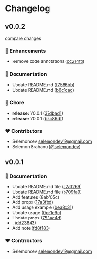 # Changelog


## v0.0.2

[compare changes](https://github.com/selemondev/shiki-transformer-copy-button/compare/v0.0.1...v0.0.2)

### 🚀 Enhancements

- Remove code annotations ([cc214fd](https://github.com/selemondev/shiki-transformer-copy-button/commit/cc214fd))

### 📖 Documentation

- Update README.md ([f7586bb](https://github.com/selemondev/shiki-transformer-copy-button/commit/f7586bb))
- Update README.md ([b6c1cac](https://github.com/selemondev/shiki-transformer-copy-button/commit/b6c1cac))

### 🏡 Chore

- **release:** V0.0.1 ([37dbad1](https://github.com/selemondev/shiki-transformer-copy-button/commit/37dbad1))
- **release:** V0.0.1 ([b5c86df](https://github.com/selemondev/shiki-transformer-copy-button/commit/b5c86df))

### ❤️ Contributors

- Selemondev <selemondev19@gmail.com>
- Selemon Brahanu ([@selemondev](http://github.com/selemondev))

## v0.0.1


### 📖 Documentation

- Update README.md file ([a2a1269](https://github.com/selemondev/shiki-transformer-copy-button/commit/a2a1269))
- Update README.md file ([b709fa9](https://github.com/selemondev/shiki-transformer-copy-button/commit/b709fa9))
- Add features ([8abf05c](https://github.com/selemondev/shiki-transformer-copy-button/commit/8abf05c))
- Add props ([17a3fbd](https://github.com/selemondev/shiki-transformer-copy-button/commit/17a3fbd))
- Add usage example ([bea8c31](https://github.com/selemondev/shiki-transformer-copy-button/commit/bea8c31))
- Update usage ([0ce1e9c](https://github.com/selemondev/shiki-transformer-copy-button/commit/0ce1e9c))
- Update props ([753ac4d](https://github.com/selemondev/shiki-transformer-copy-button/commit/753ac4d))
- . ([dd23843](https://github.com/selemondev/shiki-transformer-copy-button/commit/dd23843))
- Add note ([fd8f183](https://github.com/selemondev/shiki-transformer-copy-button/commit/fd8f183))

### ❤️ Contributors

- Selemondev <selemondev19@gmail.com>

